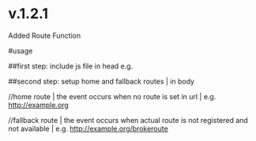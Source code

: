 # v.1.2.1

Added Route Function


#usage

##first step: include js file in head
e.g.
<script language="javascript" type="text/javascript" src="http://localhost/zeus/zeus-1.1.2.js"></script>

##second step: setup home and fallback routes | in body

//home route | the event occurs when no route is set in url | e.g. http://example.org
<base route-home="ROUTENAME">

//fallback route | the event occurs when actual route is not registered and not available | e.g. http://example.org/brokeroute
<base route-fallback="ROUTENAME">

